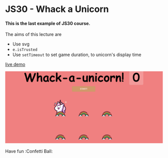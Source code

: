# JS30 - Whack a Unicorn
#### This is the last example of JS30 course.
The aims of this lecture are 

- Use svg 
- `e.isTrusted`
- Use `setTimeout` to set game duration, to unicorn's display time


[live demo](https://mervekrblt.github.io/JavaScript-30/30-Whack%20a%20Unicorn/index.html)

![](unicorn.png)

Have fun :Confetti Ball: